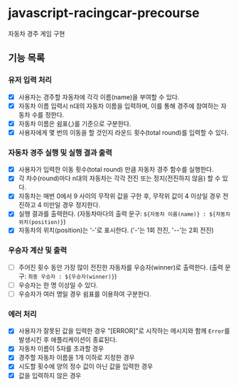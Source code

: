 # javascript-racingcar-precourse

자동차 경주 게임 구현

## 기능 목록

### 유저 입력 처리

- [x] 사용자는 경주할 자동차에 각각 이름(name)을 부여할 수 있다.
- [x] 자동차 이름 입력시 n대의 자동차 이름을 입력하며, 이를 통해 경주에 참여하는 자동차 수를 정한다.
- [x] 자동차 이름은 쉼표(,)를 기준으로 구분한다.
- [x] 사용자에게 몇 번의 이동을 할 것인지 라운드 횟수(total round)를 입력할 수 있다.

### 자동차 경주 실행 및 실행 결과 출력

- [x] 사용자가 입력한 이동 횟수(total round) 만큼 자동차 경주 함수를 실행한다.
- [x] 각 차수(round)마다 n대의 자동차는 각각 전진 또는 정지(전진하지 않음) 할 수 있다.
- [x] 자동차는 매번 0에서 9 사이의 무작위 값을 구한 후, 무작위 값이 4 이상일 경우 전진하고 4 미만일 경우 정지한다.
- [x] 실행 결과를 출력한다. (자동차마다의 출력 문구: `${자동차 이름(name)} : ${자동차 위치(position)}`)
- [x] 자동차의 위치(position)는 '-'로 표시한다. ('-'는 1회 전진, '--'는 2회 전진)

### 우승자 계산 및 출력

- [ ] 주어진 횟수 동안 가장 많이 전진한 자동차를 우승자(winner)로 출력한다. (출력 문구: `최종 우승자 : ${우승자(winner)}`)
- [ ] 우승자는 한 명 이상일 수 있다.
- [ ] 우승자가 여러 명일 경우 쉼표를 이용하여 구분한다.

### 에러 처리

- [x] 사용자가 잘못된 값을 입력한 경우 "[ERROR]"로 시작하는 메시지와 함께 `Error`를 발생시킨 후 애플리케이션이 종료된다.
- [x] 자동차 이름이 5자를 초과할 경우
- [x] 경주할 자동차 이름을 1개 이하로 지정한 경우
- [x] 시도할 횟수에 양의 정수 값이 아닌 값을 입력한 경우
- [x] 값을 입력하지 않은 경우
